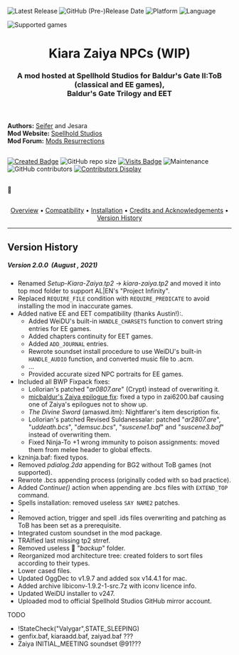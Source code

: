 
![Latest Release](https://img.shields.io/github/v/release/GwendolyneFreddy/Kiara-Zaiya?include_prereleases&color=darkred)<a name="top" id="top"> </a>
![GitHub (Pre-)Release Date](https://img.shields.io/github/release-date-pre/GwendolyneFreddy/Kiara-Zaiya?color=gold)
![Platform](https://img.shields.io/static/v1?label=platform&message=windows%20%7C%20macOS%20%7C%20linux%20%7C%20Project%20Infinity&color=informational)
![Language](https://img.shields.io/static/v1?label=language&message=English%20%7C%20French%20%7C%20German%20%7C%20Russian%20%7C%20Spanish&color=limegreen)

![Supported games](https://img.shields.io/static/v1?label=supported%20games&message=BGII:ToB%20%7C%20BGT%20%7C%20BG2%3AEE%20%7C%20EET&color=dodgerblue)


<div align="center"><h1></a>Kiara Zaiya NPCs (WIP)</h1>

<h3>A mod hosted at Spellhold Studios for Baldur's Gate II:ToB (classical and EE games),<br>
Baldur's Gate Trilogy and EET<h3>

</div><br>

**Authors:** <a href="http://www.shsforums.net/user/701-seifer/">Seifer</a> and Jesara  
**Mod Website:** <a href="">Spellhold Studios</a>  
**Mod Forum:** <a href="http://www.shsforums.net/forum/127-mod-resurrections/">Mods Resurrections</a>

## 

[![Created Badge](https://badges.pufler.dev/created/GwendolyneFreddy/Kiara-Zaiya?style=plastic)](https://badges.pufler.dev)
![GitHub repo size](https://img.shields.io/github/repo-size/GwendolyneFreddy/Kiara-Zaiya?style=plastic)
[![Visits Badge](https://badges.pufler.dev/visits/GwendolyneFreddy/Kiara-Zaiya?color=cyan&style=plastic)](https://badges.pufler.dev) 
![Maintenance](https://img.shields.io/static/v1?label=maintained%3F&message=yes&color=greenlight&style=plastic)
![GitHub contributors](https://img.shields.io/github/contributors/GwendolyneFreddy/Kiara-Zaiya?color=blueviolet&style=plastic) [![Contributors Display](https://badges.pufler.dev/contributors/GwendolyneFreddy/Kiara-Zaiya?size=30&padding=5&bots=true)](https://badges.pufler.dev)

## 

:page_facing_up: <br>

## 

<div align="center">
<a href="#intro">Overview</a> &#8226; <a href="#compat">Compatibility</a> &#8226; <a href="#installation">Installation</a> &#8226; <a href="#credits">Credits and Acknowledgements</a> &#8226; <a href="#versions">Version History</a></br>
</div>

<hr>


## <a name="versions" id="versions"></a>Version History

##### Version 2.0.0 &nbsp;(August , 2021)

- Renamed *Setup-Kiara-Zaiya.tp2* -> *kiara-zaiya.tp2* and moved it into top mod folder to support AL|EN's "Project Infinity".
- Replaced `REQUIRE_FILE` condition with `REQUIRE_PREDICATE` to avoid installing the mod in inaccurate games.
- Added native EE and EET compatibility (thanks Austin!):.
    - Added WeiDU's built-in `HANDLE_CHARSETS` function to convert string entries for EE games.
    - Added chapters continuity for EET games.
    - Added `ADD_JOURNAL` entries.
    - Rewrote soundset install procedure to use WeiDU's built-in `HANDLE_AUDIO` function, and converted music file to .acm.
    - ...
    - Provided accurate sized NPC portraits for EE games.
- Included all BWP Fixpack fixes:
    - Lollorian's patched "*ar0807.are*" (Crypt) instead of overwriting it.
    - <a href="http://www.shsforums.net/topic/47635-notes-oddities-and-possible-bugs-in-my-bwp-game-spoilers/page-49#entry587224">micbaldur's Zaiya epilogue fix</a>: fixed a typo in zai6200.baf causing one of Zaiya's epilogues not to show up.
    - *The Divine Sword* (amaswd.itm): Nightfarer's item description fix.
    - Lollorian's patched Revised Suldanessalar: patched "*ar2807.are*", "*uddeath.bcs*", "*demsuc.bcs*", "*suscene1.baf*" and "*suscene3.baf*" instead of overwriting them.
    - Fixed Ninja-To +1 wrong immunity to poison assignments: moved them from melee header to global effects.
- kzninja.baf: fixed typos.
- Removed *pdialog.2da* appending for BG2 without ToB games (not supported).
- Rewrote .bcs appending process (originally coded with so bad practice).
- Added *Continue()* action when appending are .bcs files with `EXTEND_TOP` command.
- Spells installation: removed useless `SAY NAME2` patches.
- .
- Removed action, trigger and spell .ids files overwriting and patching as ToB has been set as a prerequisite.
- Integrated custom soundset in the mod package.
- TRAIfied last missing tp2 strref.
- Removed useless :file_folder: "*backup*" folder.
- Reorganized mod architecture tree: created folders to sort files according to their types.
- Lower cased files.
- Updated OggDec to v1.9.7 and added sox v14.4.1 for mac.
- Added archive libiconv-1.9.2-1-src.7z with iconv licence info.
- Updated WeiDU installer to v247.
- Uploaded mod to official Spellhold Studios GitHub mirror account.



TODO
- !StateCheck("Valygar",STATE_SLEEPING)
- genfix.baf, kiaraadd.baf, zaiyad.baf ???
- Zaiya INITIAL_MEETING soundset @91???